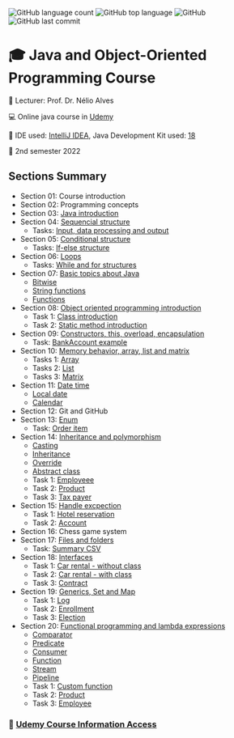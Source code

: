 ![GitHub language count](https://img.shields.io/github/languages/count/jmmarao/ws-java-course)
![GitHub top language](https://img.shields.io/github/languages/top/jmmarao/ws-java-course)
![GitHub](https://img.shields.io/github/license/jmmarao/ws-java-course)
![GitHub last commit](https://img.shields.io/github/last-commit/jmmarao/ws-java-course)

# :mortar_board: Java and Object-Oriented Programming Course

:triangular_flag_on_post: Lecturer: Prof. Dr. Nélio Alves

:computer: Online java course in [Udemy](https://www.udemy.com/course/java-curso-completo/)

:ticket: IDE used: [IntelliJ IDEA](https://www.jetbrains.com/pt-br/idea/), Java Development Kit used: [18](https://www.oracle.com/java/technologies/downloads/)

:calendar: 2nd semester 2022

## Sections Summary

- Section 01: Course introduction
- Section 02: Programming concepts
- Section 03: [Java introduction](https://github.com/jmmarao/ws-java-course/tree/main/src/main/java/section03)
- Section 04: [Sequencial structure](https://github.com/jmmarao/ws-java-course/tree/main/src/main/java/section04/examples)
  - Tasks: [Input, data processing and output](https://github.com/jmmarao/ws-java-course/tree/main/src/main/java/section04/tasks)
- Section 05: [Conditional structure](https://github.com/jmmarao/ws-java-course/tree/main/src/main/java/section05/examples)
  - Tasks: [If-else structure](https://github.com/jmmarao/ws-java-course/tree/main/src/main/java/section05/tasks)
- Section 06: [Loops](https://github.com/jmmarao/ws-java-course/tree/main/src/main/java/section06/examples)
  - Tasks: [While and for structures](https://github.com/jmmarao/ws-java-course/tree/main/src/main/java/section06/tasks)
- Section 07: [Basic topics about Java](https://github.com/jmmarao/ws-java-course/tree/main/src/main/java/section07/examples)
  - [Bitwise](https://github.com/jmmarao/ws-java-course/blob/main/src/main/java/section07/examples/Bitwise.java)
  - [String functions](https://github.com/jmmarao/ws-java-course/blob/main/src/main/java/section07/examples/StringFunctions.java)
  - [Functions](https://github.com/jmmarao/ws-java-course/blob/main/src/main/java/section07/examples/FunctionExample1.java)
- Section 08: [Object oriented programming introduction](https://github.com/jmmarao/ws-java-course/tree/main/src/main/java/section08/examples)
  - Task 1: [Class introduction](https://github.com/jmmarao/ws-java-course/tree/main/src/main/java/section08/tasks/task1)
  - Task 2: [Static method introduction](https://github.com/jmmarao/ws-java-course/tree/main/src/main/java/section08/tasks/task2)
- Section 09: [Constructors, this, overload, encapsulation](https://github.com/jmmarao/ws-java-course/tree/main/src/main/java/section09/examples)
  - Task: [BankAccount example](https://github.com/jmmarao/ws-java-course/tree/main/src/main/java/section09/task)
- Section 10: [Memory behavior, array, list and matrix](https://github.com/jmmarao/ws-java-course/tree/main/src/main/java/section10/examples)
  - Tasks 1: [Array](https://github.com/jmmarao/ws-java-course/tree/main/src/main/java/section10/tasks/vector)
  - Tasks 2: [List](https://github.com/jmmarao/ws-java-course/tree/main/src/main/java/section10/tasks/list)
  - Tasks 3: [Matrix](https://github.com/jmmarao/ws-java-course/tree/main/src/main/java/section10/tasks/matrix)
- Section 11: [Date time](https://github.com/jmmarao/ws-java-course/tree/main/src/main/java/section11/examples)
  - [Local date](https://github.com/jmmarao/ws-java-course/tree/main/src/main/java/section11/examples/localdate)
  - [Calendar](https://github.com/jmmarao/ws-java-course/tree/main/src/main/java/section11/examples/calendar)
- Section 12: Git and GitHub
- Section 13: [Enum](https://github.com/jmmarao/ws-java-course/tree/main/src/main/java/section13/examples)
  - Task: [Order item](https://github.com/jmmarao/ws-java-course/tree/main/src/main/java/section13/task)
- Section 14: [Inheritance and polymorphism](https://github.com/jmmarao/ws-java-course/tree/main/src/main/java/section14/examples)
  - [Casting](https://github.com/jmmarao/ws-java-course/tree/main/src/main/java/section14/examples/casting)
  - [Inheritance](https://github.com/jmmarao/ws-java-course/tree/main/src/main/java/section14/examples/inheritance)
  - [Override](https://github.com/jmmarao/ws-java-course/tree/main/src/main/java/section14/examples/override)
  - [Abstract class](https://github.com/jmmarao/ws-java-course/tree/main/src/main/java/section14/examples/abstractshape)
  - Task 1: [Employeee](https://github.com/jmmarao/ws-java-course/tree/main/src/main/java/section14/tasks/employee)
  - Task 2: [Product](https://github.com/jmmarao/ws-java-course/tree/main/src/main/java/section14/tasks/product)
  - Task 3: [Tax payer](https://github.com/jmmarao/ws-java-course/tree/main/src/main/java/section14/tasks/taxpayer)
- Section 15: [Handle excpection](https://github.com/jmmarao/ws-java-course/tree/main/src/main/java/section15/examples)
  - Task 1: [Hotel reservation](https://github.com/jmmarao/ws-java-course/tree/main/src/main/java/section15/tasks/hotel)
  - Task 2: [Account](https://github.com/jmmarao/ws-java-course/tree/main/src/main/java/section15/tasks/account)
- Section 16: Chess game system
- Section 17: [Files and folders](https://github.com/jmmarao/ws-java-course/tree/main/src/main/java/section17/examples)
  - Task: [Summary CSV](https://github.com/jmmarao/ws-java-course/tree/main/src/main/java/section17/task)
- Section 18: [Interfaces](https://github.com/jmmarao/ws-java-course/tree/main/src/main/java/section18/examples)
  - Task 1: [Car rental - without class](https://github.com/jmmarao/ws-java-course/tree/main/src/main/java/section18/tasks/carrental/firstsolution)
  - Task 2: [Car rental - with class](https://github.com/jmmarao/ws-java-course/tree/main/src/main/java/section18/tasks/carrental/secondsolution)
  - Task 3: [Contract](https://github.com/jmmarao/ws-java-course/tree/main/src/main/java/section18/tasks/contract)
- Section 19: [Generics, Set and Map](https://github.com/jmmarao/ws-java-course/tree/main/src/main/java/section19/examples)
  - Task 1: [Log](https://github.com/jmmarao/ws-java-course/tree/main/src/main/java/section19/tasks/log)
  - Task 2: [Enrollment](https://github.com/jmmarao/ws-java-course/tree/main/src/main/java/section19/tasks/enrollment)
  - Task 3: [Election](https://github.com/jmmarao/ws-java-course/tree/main/src/main/java/section19/tasks/election)
- Section 20: [Functional programming and lambda expressions](https://github.com/jmmarao/ws-java-course/tree/main/src/main/java/section20/examples)
  - [Comparator](https://github.com/jmmarao/ws-java-course/tree/main/src/main/java/section20/examples/comparator)
  - [Predicate](https://github.com/jmmarao/ws-java-course/tree/main/src/main/java/section20/examples/predicate)
  - [Consumer](https://github.com/jmmarao/ws-java-course/tree/main/src/main/java/section20/examples/consumer)
  - [Function](https://github.com/jmmarao/ws-java-course/tree/main/src/main/java/section20/examples/function)
  - [Stream](https://github.com/jmmarao/ws-java-course/tree/main/src/main/java/section20/examples/stream)
  - [Pipeline](https://github.com/jmmarao/ws-java-course/tree/main/src/main/java/section20/examples/pipeline)
  - Task 1: [Custom function](https://github.com/jmmarao/ws-java-course/tree/main/src/main/java/section20/tasks/customfunction)
  - Task 2: [Product](https://github.com/jmmarao/ws-java-course/tree/main/src/main/java/section20/tasks/product)
  - Task 3: [Employee](https://github.com/jmmarao/ws-java-course/tree/main/src/main/java/section20/tasks/employee)

### :link: [Udemy Course Information Access](https://www.udemy.com/)